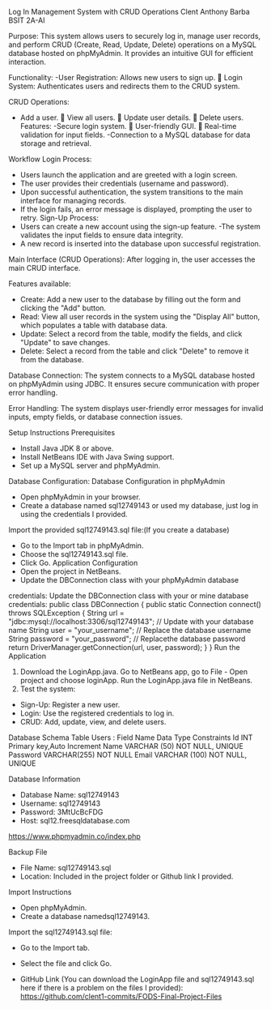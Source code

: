 Log In Management System with CRUD Operations
Clent Anthony Barba BSIT 2A-AI

Purpose:
This system allows users to securely log in, manage user records, and perform CRUD (Create, Read, Update, Delete) operations on a
MySQL database hosted on phpMyAdmin. It provides an intuitive GUI
for efficient interaction. 

Functionality:
-User Registration: Allows new users to sign up.  Login System: Authenticates users and redirects them to the
CRUD system. 

CRUD Operations:
- Add a user.  View all users.  Update user details.  Delete users. Features:
-Secure login system.  User-friendly GUI.  Real-time validation for input fields.
-Connection to a MySQL database for data storage and retrieval.

Workflow
Login Process:
- Users launch the application and are greeted with a login screen.
- The user provides their credentials (username and password).
- Upon successful authentication, the system transitions to the
main interface for managing records.
- If the login fails, an error message is displayed, prompting the
user to retry. Sign-Up Process:
- Users can create a new account using the sign-up feature.
-The system validates the input fields to ensure data integrity.
- A new record is inserted into the database upon successful
registration.

Main Interface (CRUD Operations):
After logging in, the user accesses the main CRUD interface. 

Features available:
- Create: Add a new user to the database by filling out the form and
clicking the "Add" button.
- Read: View all user records in the system using the "Display All" button, which populates a table with database data.
- Update: Select a record from the table, modify the fields, and click
"Update" to save changes.
- Delete: Select a record from the table and click "Delete" to
remove it from the database.

 Database Connection:
The system connects to a MySQL database hosted on
phpMyAdmin using JDBC.
It ensures secure communication with proper error handling. 

Error Handling:
The system displays user-friendly error messages for invalid inputs, empty fields, or database connection issues.

Setup Instructions
Prerequisites
- Install Java JDK 8 or above.
- Install NetBeans IDE with Java Swing support.
- Set up a MySQL server and phpMyAdmin.

Database Configuration:
Database Configuration in phpMyAdmin
- Open phpMyAdmin in your browser.
- Create a database named sql12749143 or used my database, just log in using the credentials I provided.

Import the provided sql12749143.sql file:(If you create a database)
- Go to the Import tab in phpMyAdmin.
- Choose the sql12749143.sql file.
- Click Go. Application Configuration
- Open the project in NetBeans.
- Update the DBConnection class with your phpMyAdmin database

credentials:
Update the DBConnection class with your or mine database credentials:
public class DBConnection {
public static Connection connect() throws SQLException {
String url = "jdbc:mysql://localhost:3306/sql12749143"; // Update
with your database name
String user = "your_username"; // Replace the database
username
String password = "your_password"; // Replacethe database
password
return DriverManager.getConnection(url, user, password);
}
}
Run the Application
1. Download the LoginApp.java. Go to NetBeans app, go to File - Open project and choose loginApp. Run the LoginApp.java file
in NetBeans.
2. Test the system:
- Sign-Up: Register a new user.
- Login: Use the registered credentials to log in.
- CRUD: Add, update, view, and delete users.

Database Schema
Table Users :
Field Name Data Type Constraints
Id INT Primary key,Auto
Increment
Name VARCHAR (50) NOT NULL, UNIQUE
Password VARCHAR(255) NOT NULL
Email VARCHAR (100) NOT NULL, UNIQUE

Database Information
- Database Name: sql12749143
- Username: sql12749143
- Password: 3MtUcBcFDG
- Host: sql12.freesqldatabase.com

https://www.phpmyadmin.co/index.php

Backup File
- File Name: sql12749143.sql
- Location: Included in the project folder or Github link I provided.

Import Instructions
- Open phpMyAdmin.
-  Create a database namedsql12749143.
  
Import the sql12749143.sql file:
- Go to the Import tab.
- Select the file and click Go.

- GitHub Link (You can download the LoginApp file and sql12749143.sql
here if there is a problem on the files I provided):
https://github.com/clent1-commits/FODS-Final-Project-Files
